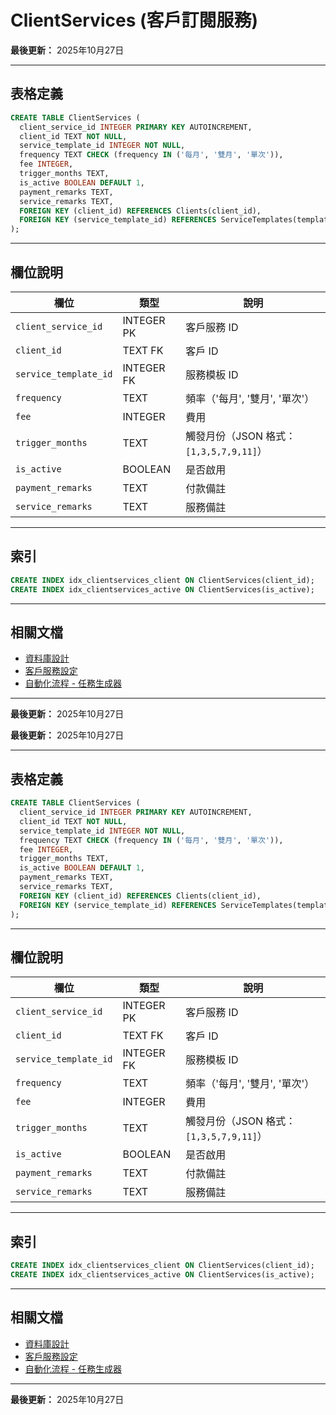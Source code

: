 # ClientServices (客戶訂閱服務)

**最後更新：** 2025年10月27日

---

## 表格定義

```sql
CREATE TABLE ClientServices (
  client_service_id INTEGER PRIMARY KEY AUTOINCREMENT,
  client_id TEXT NOT NULL,
  service_template_id INTEGER NOT NULL,
  frequency TEXT CHECK (frequency IN ('每月', '雙月', '單次')),
  fee INTEGER,
  trigger_months TEXT,
  is_active BOOLEAN DEFAULT 1,
  payment_remarks TEXT,
  service_remarks TEXT,
  FOREIGN KEY (client_id) REFERENCES Clients(client_id),
  FOREIGN KEY (service_template_id) REFERENCES ServiceTemplates(template_id)
);
```

---

## 欄位說明

| 欄位 | 類型 | 說明 |
|------|------|------|
| `client_service_id` | INTEGER PK | 客戶服務 ID |
| `client_id` | TEXT FK | 客戶 ID |
| `service_template_id` | INTEGER FK | 服務模板 ID |
| `frequency` | TEXT | 頻率（'每月', '雙月', '單次'） |
| `fee` | INTEGER | 費用 |
| `trigger_months` | TEXT | 觸發月份（JSON 格式：`[1,3,5,7,9,11]`） |
| `is_active` | BOOLEAN | 是否啟用 |
| `payment_remarks` | TEXT | 付款備註 |
| `service_remarks` | TEXT | 服務備註 |

---

## 索引

```sql
CREATE INDEX idx_clientservices_client ON ClientServices(client_id);
CREATE INDEX idx_clientservices_active ON ClientServices(is_active);
```

---

## 相關文檔

- [資料庫設計](../../資料庫設計.md)
- [客戶服務設定](../../功能模塊/15-客戶服務設定.md)
- [自動化流程 - 任務生成器](../../自動化流程/01-任務生成器.md)

---

**最後更新：** 2025年10月27日



**最後更新：** 2025年10月27日

---

## 表格定義

```sql
CREATE TABLE ClientServices (
  client_service_id INTEGER PRIMARY KEY AUTOINCREMENT,
  client_id TEXT NOT NULL,
  service_template_id INTEGER NOT NULL,
  frequency TEXT CHECK (frequency IN ('每月', '雙月', '單次')),
  fee INTEGER,
  trigger_months TEXT,
  is_active BOOLEAN DEFAULT 1,
  payment_remarks TEXT,
  service_remarks TEXT,
  FOREIGN KEY (client_id) REFERENCES Clients(client_id),
  FOREIGN KEY (service_template_id) REFERENCES ServiceTemplates(template_id)
);
```

---

## 欄位說明

| 欄位 | 類型 | 說明 |
|------|------|------|
| `client_service_id` | INTEGER PK | 客戶服務 ID |
| `client_id` | TEXT FK | 客戶 ID |
| `service_template_id` | INTEGER FK | 服務模板 ID |
| `frequency` | TEXT | 頻率（'每月', '雙月', '單次'） |
| `fee` | INTEGER | 費用 |
| `trigger_months` | TEXT | 觸發月份（JSON 格式：`[1,3,5,7,9,11]`） |
| `is_active` | BOOLEAN | 是否啟用 |
| `payment_remarks` | TEXT | 付款備註 |
| `service_remarks` | TEXT | 服務備註 |

---

## 索引

```sql
CREATE INDEX idx_clientservices_client ON ClientServices(client_id);
CREATE INDEX idx_clientservices_active ON ClientServices(is_active);
```

---

## 相關文檔

- [資料庫設計](../../資料庫設計.md)
- [客戶服務設定](../../功能模塊/15-客戶服務設定.md)
- [自動化流程 - 任務生成器](../../自動化流程/01-任務生成器.md)

---

**最後更新：** 2025年10月27日



